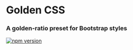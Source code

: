 # Golden CSS
### A golden-ratio preset for Bootstrap styles

[![npm version](https://badge.fury.io/js/golden-css.svg)](https://badge.fury.io/js/golden-css)

